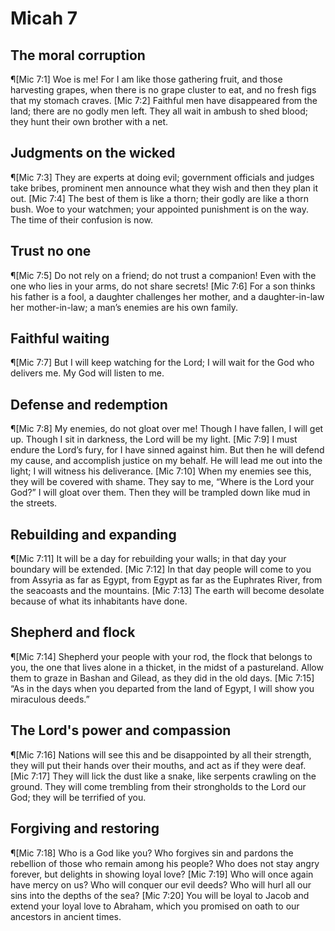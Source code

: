 # Micah 7

## The moral corruption
¶[Mic 7:1] Woe is me! For I am like those gathering fruit, and those harvesting grapes, when there is no grape cluster to eat, and no fresh figs that my stomach craves.
[Mic 7:2] Faithful men have disappeared from the land; there are no godly men left. They all wait in ambush to shed blood; they hunt their own brother with a net.

## Judgments on the wicked
¶[Mic 7:3] They are experts at doing evil; government officials and judges take bribes, prominent men announce what they wish and then they plan it out.
[Mic 7:4] The best of them is like a thorn; their godly are like a thorn bush. Woe to your watchmen; your appointed punishment is on the way. The time of their confusion is now.

## Trust no one
¶[Mic 7:5] Do not rely on a friend; do not trust a companion! Even with the one who lies in your arms, do not share secrets!
[Mic 7:6] For a son thinks his father is a fool, a daughter challenges her mother, and a daughter-in-law her mother-in-law; a man’s enemies are his own family.

## Faithful waiting
¶[Mic 7:7] But I will keep watching for the Lord; I will wait for the God who delivers me. My God will listen to me.

## Defense and redemption
¶[Mic 7:8] My enemies, do not gloat over me! Though I have fallen, I will get up. Though I sit in darkness, the Lord will be my light.
[Mic 7:9] I must endure the Lord’s fury, for I have sinned against him. But then he will defend my cause, and accomplish justice on my behalf. He will lead me out into the light; I will witness his deliverance.
[Mic 7:10] When my enemies see this, they will be covered with shame. They say to me, “Where is the Lord your God?” I will gloat over them. Then they will be trampled down like mud in the streets.

## Rebuilding and expanding
¶[Mic 7:11] It will be a day for rebuilding your walls; in that day your boundary will be extended.
[Mic 7:12] In that day people will come to you from Assyria as far as Egypt, from Egypt as far as the Euphrates River, from the seacoasts and the mountains.
[Mic 7:13] The earth will become desolate because of what its inhabitants have done.

## Shepherd and flock
¶[Mic 7:14] Shepherd your people with your rod, the flock that belongs to you, the one that lives alone in a thicket, in the midst of a pastureland. Allow them to graze in Bashan and Gilead, as they did in the old days.
[Mic 7:15] “As in the days when you departed from the land of Egypt, I will show you miraculous deeds.”

## The Lord's power and compassion
¶[Mic 7:16] Nations will see this and be disappointed by all their strength, they will put their hands over their mouths, and act as if they were deaf.
[Mic 7:17] They will lick the dust like a snake, like serpents crawling on the ground. They will come trembling from their strongholds to the Lord our God; they will be terrified of you.

## Forgiving and restoring
¶[Mic 7:18] Who is a God like you? Who forgives sin and pardons the rebellion of those who remain among his people? Who does not stay angry forever, but delights in showing loyal love?
[Mic 7:19] Who will once again have mercy on us? Who will conquer our evil deeds? Who will hurl all our sins into the depths of the sea?
[Mic 7:20] You will be loyal to Jacob and extend your loyal love to Abraham, which you promised on oath to our ancestors in ancient times.
